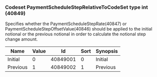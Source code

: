 ### Codeset PaymentScheduleStepRelativeToCodeSet type int (40849)

Specifies whether the PaymentScheduleStepRate(40847) or PaymentScheduleStepOffsetValue(40846) should be applied to the initial notional or the previous notional in order to calculate the notional step change amount.

| Name     | Value | Id       | Sort | Synopsis |
|----------|-------|----------|------|----------|
| Initial  | 0     | 40849001 | 0    | Initial  |
| Previous | 1     | 40849002 | 1    | Previous |

